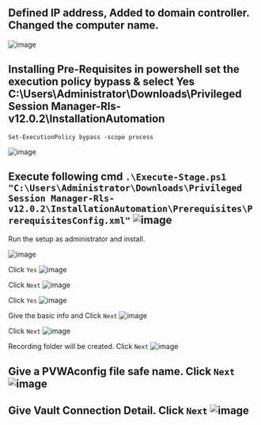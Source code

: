 Defined IP address, Added to domain controller. Changed the computer name.
-
![image](https://github.com/NallaTeja/CyberArk-PAS/assets/145950340/848bd012-6ea8-414f-81ec-83221ea88209)

Installing **Pre-Requisites** in powershell set the execution policy bypass & select **Yes**
C:\Users\Administrator\Downloads\Privileged Session Manager-Rls-v12.0.2\InstallationAutomation
-
``Set-ExecutionPolicy bypass -scope process``

![image](https://github.com/NallaTeja/CyberArk-PAS/assets/145950340/a24d5bfb-4da2-4af3-a7a9-dce5ea102fe8)

Execute following cmd
``.\Execute-Stage.ps1 "C:\Users\Administrator\Downloads\Privileged Session Manager-Rls-v12.0.2\InstallationAutomation\Prerequisites\PrerequisitesConfig.xml"``
![image](https://github.com/NallaTeja/CyberArk-PAS/assets/145950340/5156a798-9e0b-4c53-b4ca-9e2dbb45a075)
-
Run the setup as administrator and install.

![image](https://github.com/NallaTeja/CyberArk-PAS/assets/145950340/31b3aea5-ef76-46b9-973a-5fc6290fc601)

Click ``Yes``
![image](https://github.com/NallaTeja/CyberArk-PAS/assets/145950340/e98594c1-80da-40ae-b520-2f122ee0b2d8)

Click ``Next``
![image](https://github.com/NallaTeja/CyberArk-PAS/assets/145950340/7b921609-ae26-423f-b73a-9e8375d33c5f)

Click ``Yes``
![image](https://github.com/NallaTeja/CyberArk-PAS/assets/145950340/d038ea05-012e-4169-b3ff-0f3456a557cf)

Give the basic info and Click ``Next``
![image](https://github.com/NallaTeja/CyberArk-PAS/assets/145950340/33537eaf-7f01-4995-8aad-2fa5c4626a87)

Click ``Next``
![image](https://github.com/NallaTeja/CyberArk-PAS/assets/145950340/274b38bb-f6af-4451-ad41-be2eabdd7410)

Recording folder will be created. Click ``Next``
![image](https://github.com/NallaTeja/CyberArk-PAS/assets/145950340/f283cf61-85fd-4b07-836b-19e5f796e8fb)

Give a PVWAconfig file safe name. Click ``Next``
![image](https://github.com/NallaTeja/CyberArk-PAS/assets/145950340/7c3e9ac1-d31c-4856-8e00-e4680845d0f3)
-
Give Vault Connection Detail. Click ``Next``
![image](https://github.com/NallaTeja/CyberArk-PAS/assets/145950340/e773b4fd-2760-48be-ad2b-d3899d1bffa3)
-

